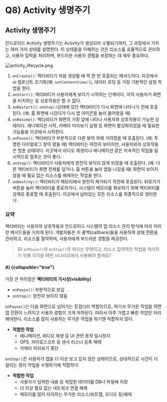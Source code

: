 # Q8) Activity 생명주기

## Activity 생명주기
안드로이드 Activity 생명주기는 Activity가 생성되어 소멸되기까지, 그 과정에서 거치는 여러 가지 상태를 설명한다.
이 상태들을 이해하는 것은 리소스를 효율적으로 관리하고, 사용자 입력을 처리하며, 부드러운 사용자 경험을 보장하는 데 매우 중요하다.

![activity_lifecycle.png](activity_lifecycle.png)

1. `onCreate()`: 액티비티가 처음 생성될 때 딱 한 번 호출되는 메서드이다. 이곳에서 ui 컴포넌트 초기화(예: `setContentView()`), 데이터 로딩 등 가장 기본적인 설정 작업을 한다.
2. `onStart()`: 액티비티가 사용자에게 보이기 시작하는 단계이다. 아직 사용자가 화면을 터치하는 등 상호작용은 할 수 없다.
3. `onRestart()`: `onStop()`상태에 있던 액티비티가 다시 화면에 나타나기 전에 호출된다. (예: 홈 화면에 나갔다가 다시 앱 아이콘을 눌러 들어왔을 때)
4. `onResume()`: 액티비티가 화면의 가장 앞에 나타나 사용자와 상호작용이 가능한 상태이다. 애니메이션 시작, 카메라 미리보기 실행 등 화면이 활성화되었을 때 필요한 기능들을 이곳에서 시작한다.
5. `onPause()`: 액티비티가 부분적으로 다른 뷰의 의해 가려졌을 때 호출된다. (예: 투명한 다이얼로그 창이 떴을 때) 액티비티는 여전히 보이지만, 사용자와의 상호작용은 멈춘 상태이다. 이곳에서 비디오 재생이나 애니메이션 같은 지속적인 작업을 일시적으로 멈추는 것이 좋다.
6. `onStop()`: 액티비티가 사용자에게 완전히 보이지 않게 되었을 때 호출된다. (예: 다른 액티비티가 화면 전체를 덮거나, 홈 버튼을 눌러 앱을 나갔을 떄) 화면이 보이지 않을 때 필요 없는 리소스를 해제하는 작업을 한다.
7. `onDestroy()`: 액티비티가 메모리에서 완전히 제거되기 직전에 호출된다. 뒤로가기 버튼을 눌러 액티비티를 종료하거나, 시스템이 메모리를 확보하기 위해 액티비티를 강제로 종료할 때 호출된다. 이곳에서 남아있는 모든 리소스를 최종적으로 정리한다.

### 요약
액티비티는 사용자의 상호작용과 안드로이드 시스템의 앱 리소스 관리 방식에 따라 이러한 메서드들을 거치게 된다.
개발자들은 이 콜백(callback)들을 사용하여 상태 전환을 관리하고, 리소스를 절약하며, 사용자에게 부드러운 경험을 제공한다.

> Q) `onPause()`와 `onStop()`의 차이는 무엇이고, 리소스 집약적인 작업을 처리하기 위해 각각을 어떤 시나리오에서 사용해야 할까요?

#### A) {collapsible="true"}
가장 큰 차이점은 **액티비티의 가시성(visibility)**

- `onPause()`: 부분적으로 보임
- `onStop()`: 완전히 보이지 않음

`onPause()`는 다음 화면으로 넘어가는 징검다리 역할이므로, 여기서 무거운 작업을 하면 앱 전환이 느려지고 사용자 경험이 크게 저하된다.
따라서 아주 가볍고 빠른 작업만 처리해야한다. 리소스를 많이 사용하는 무거운 작업을 하기엔 적합하지 않다.
- **적합한 작업**
  - 애니메이션, 비디오 재생 등 UI 관련 동작 일시정지
  - GPS, 자이로스코프 등 센서 리스너 등록 해제
  - 카메라 미리보기 중단

`onStop()`은 사용자가 앱을 더 이상 보고 있지 않은 상태이므로, 상대적으로 시간이 더 걸리는 정리 작업을 수행하기에 적합하다.
- **적합한 작업**
  - 사용자가 입력한 내용 등 복잡한 데이터를 DB나 파일에 저장
  - 더 이상 필요 없는 네트워크 연결 해제
  - 메모리를 많이 차지하는 무거운 리소스(비트맵, 오디오 등)해제